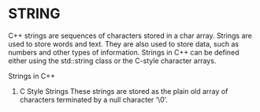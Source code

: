 # STRING
C++ strings are sequences of characters stored in a char array. Strings are used to store words and text. They are also used to store data, such as numbers and other types of information. Strings in C++ can be defined either using the std::string class or the C-style character arrays.

Strings in C++

1. C Style Strings
These strings are stored as the plain old array of characters terminated by a null character ‘\0’.

